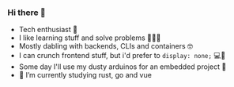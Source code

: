 ### Hi there 👋

- Tech enthusiast 🔬
- I like learning stuff and solve problems 👨🏼‍💻
- Mostly dabling with backends, CLIs and containers 🤓
- I can crunch frontend stuff, but i'd prefer to `display: none;` 💻🎨
- Some day I'll use my dusty arduinos for an embedded project 🤣
- 🔭 I’m currently studying rust, go and vue

<!--
**FrancescoLuzzi/FrancescoLuzzi** is a ✨ _special_ ✨ repository because its `README.md` (this file) appears on your GitHub profile.

Here are some ideas to get you started:

- 🔭 I’m currently working on ...
- 🌱 I’m currently learning ...
- 👯 I’m looking to collaborate on ...
- 🤔 I’m looking for help with ...
- 💬 Ask me about ...
- 📫 How to reach me: ...
- 😄 Pronouns: ...
- ⚡ Fun fact: ...
-->
